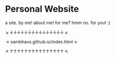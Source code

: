 # Personal Website
a site. by me! about me! for me? hmm no. for you! :)


↘ ↓↓↓↓↓↓↓↓↓↓↓↓↓↓↓ ↙


→ sambhavs.github.io/index.html ←


↗ ↑↑↑↑↑↑↑↑↑↑↑↑↑↑↑ ↖
